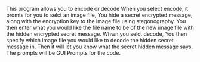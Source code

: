 This program allows you to encode or decode
When you select encode,  it promts for you to selct an image file,
You hide a secret encrypted message, along with the encryption key to the image file using stegonography.
You then enter what you would like the file name to be of the new image file with the hidden encrypted secret message.
Whwn you selct decode,  You then specify which image file you would like to decode the hidden secret message in.
Then it will let you know what the secret hidden message says.
The prompts will be GUI Prompts for the code.
